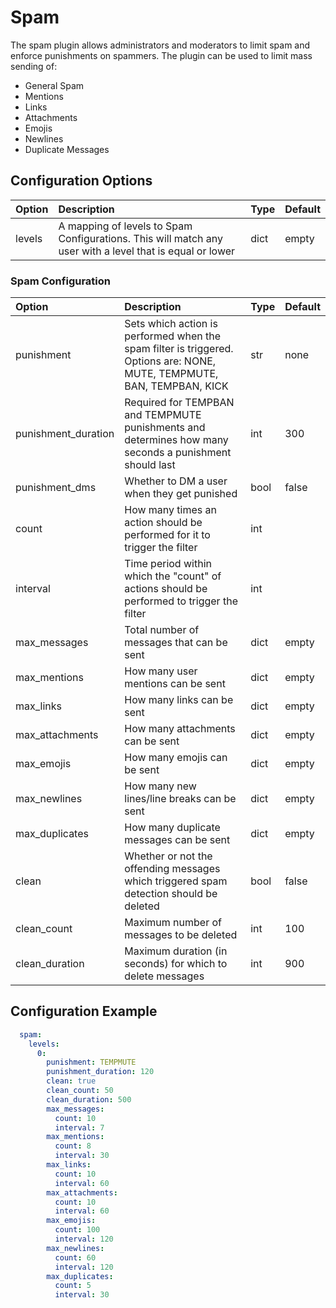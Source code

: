 # Spam

The spam plugin allows administrators and moderators to limit spam and enforce punishments on spammers. The plugin can be used to limit mass sending of:

* General Spam
* Mentions
* Links
* Attachments
* Emojis
* Newlines
* Duplicate Messages

## Configuration Options

| Option | Description | Type | Default |
| :--- | :--- | :--- | :--- |
| levels | A mapping of levels to Spam Configurations. This will match any user with a level that is equal or lower | dict | empty |

### Spam Configuration

| Option | Description | Type | Default |
| :--- | :--- | :--- | :--- |
| punishment | Sets which action is performed when the spam filter is triggered. Options are: NONE, MUTE, TEMPMUTE, BAN, TEMPBAN, KICK | str | none |
| punishment\_duration | Required for TEMPBAN and TEMPMUTE punishments and determines how many seconds a punishment should last | int | 300 |
| punishment\_dms | Whether to DM a user when they get punished | bool | false |
| count | How many times an action should be performed for it to trigger the filter | int |  |
| interval | Time period within which the "count" of actions should be performed to trigger the filter | int |  |
| max\_messages | Total number of messages that can be sent | dict | empty |
| max\_mentions | How many user mentions can be sent | dict | empty |
| max\_links | How many links can be sent | dict | empty |
| max\_attachments | How many attachments can be sent | dict | empty |
| max\_emojis | How many emojis can be sent | dict | empty |
| max\_newlines | How many new lines/line breaks can be sent | dict | empty |
| max\_duplicates | How many duplicate messages can be sent | dict | empty |
| clean | Whether or not the offending messages which triggered spam detection should be deleted | bool | false |
| clean\_count | Maximum number of messages to be deleted | int | 100 |
| clean\_duration | Maximum duration \(in seconds\) for which to delete messages | int | 900 |

## Configuration Example

```yaml
  spam:
    levels:
      0:
        punishment: TEMPMUTE
        punishment_duration: 120
        clean: true
        clean_count: 50
        clean_duration: 500
        max_messages:
          count: 10
          interval: 7
        max_mentions:
          count: 8
          interval: 30
        max_links:
          count: 10
          interval: 60
        max_attachments:
          count: 10
          interval: 60
        max_emojis:
          count: 100
          interval: 120
        max_newlines:
          count: 60
          interval: 120
        max_duplicates:
          count: 5
          interval: 30
```

